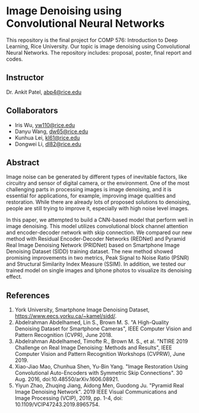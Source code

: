 # Image Denoising using Convolutional Neural Networks
This repository is the final project for COMP 576: Introduction to Deep Learning, Rice University. Our topic is image denoising using Convolutional Neural Networks. The repository includes: proposal, poster, final report and codes.

## Instructor
Dr. Ankit Patel, abp4@rice.edu

## Collaborators

- Iris Wu, yw110@rice.edu
- Danyu Wang, dw65@rice.edu
- Kunhua Lei, kl61@rice.edu
- Dongwei Li, dl82@rice.edu

## Abstract
Image noise can be generated by different types of inevitable factors, like circuitry and sensor of digital camera, or the environment. One of the most challenging parts in processing images is image denoising, and it is essential for applications, for example, improving image qualities and restoration. While there are already lots of proposed solutions to denoising, people are still trying to improve it, especially with high noise level images. 

In this paper, we attempted to build a CNN-based model that perform well in image denoising. This model utilizes convolutional block channel attention and encoder-decoder network with skip connection. We compared our new method with Residual Encoder-Decoder Networks (REDNet) and Pyramid Real Image Denoising Network (PRIDNet) based on Smartphone Image Denoising Dataset (SIDD) training dataset. The new method showed promising improvements in two metrics, Peak Signal to Noise Ratio (PSNR) and Structural Similarity Index Measure (SSIM). In addition, we tested our trained model on single images and Iphone photos to visualize its denoising effect.

## References
1. York University, Smartphone Image Denoising Dataset, https://www.eecs.yorku.ca/~kamel/sidd/.
2. Abdelrahman Abdelhamed, Lin S., Brown M. S. "A High-Quality Denoising Dataset for Smartphone Cameras", IEEE Computer Vision and Pattern Recognition (CVPR), June 2018.
3. Abdelrahman Abdelhamed, Timofte R., Brown M. S., et al. "NTIRE 2019 Challenge on Real Image Denoising: Methods and Results", IEEE Computer Vision and Pattern Recognition Workshops (CVPRW), June 2019.
4. Xiao-Jiao Mao, Chunhua Shen, Yu-Bin Yang. "Image Restoration Using Convolutional Auto-Encoders with Symmetric Skip Connections". 30 Aug. 2016, doi:10.48550/arXiv.1606.08921. 
5. Yiyun Zhao, Zhuqing Jiang, Aidong Men, Guodong Ju. "Pyramid Real Image Denoising Network". 2019 IEEE Visual Communications and Image Processing (VCIP), 2019, pp. 1-4, doi: 10.1109/VCIP47243.2019.8965754.
